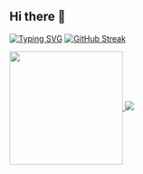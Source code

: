 ## Hi there 👋

[![Typing SVG](https://readme-typing-svg.demolab.com/?lines=Hellow+There!;This+Is+Md+Zahed;Mern+stack+web+developer)](https://git.io/typing-svg)
[![GitHub Streak](https://streak-stats.demolab.com/?user=zahed-git&theme=dark)](https://git.io/streak-stats)

<!--
**zahed-git/zahed-git** is a ✨ _special_ ✨ repository because its `README.md` (this file) appears on your GitHub profile.

Here are some ideas to get you started:

- 🔭 I’m currently working on ...
- 🌱 I’m currently learning ...
- 👯 I’m looking to collaborate on ...
- 🤔 I’m looking for help with ...
- 💬 Ask me about ...
- 📫 How to reach me: ...
- 😄 Pronouns: ...

- ⚡ Things I code with: ... 
-->

<a href="https://github.com/anuraghazra/convoychat">
  <img height=200 align="center" src="https://github-readme-stats.vercel.app/api/top-langs?username=zahed-git&layout=compact&langs_count=8&card_width=320" />
</a>
<picture>
  <source
    srcset="https://github-readme-stats.vercel.app/api?username=zahed-git&show_icons=true&theme=dark"
    media="(prefers-color-scheme: dark)"
  />
  <source
    srcset="https://github-readme-stats.vercel.app/api?username=zahed-git&show_icons=true"
    media="(prefers-color-scheme: light), (prefers-color-scheme: no-preference)"
  />
  <img src="https://github-readme-stats.vercel.app/api?username=zahed-git&show_icons=true" />
</picture>

